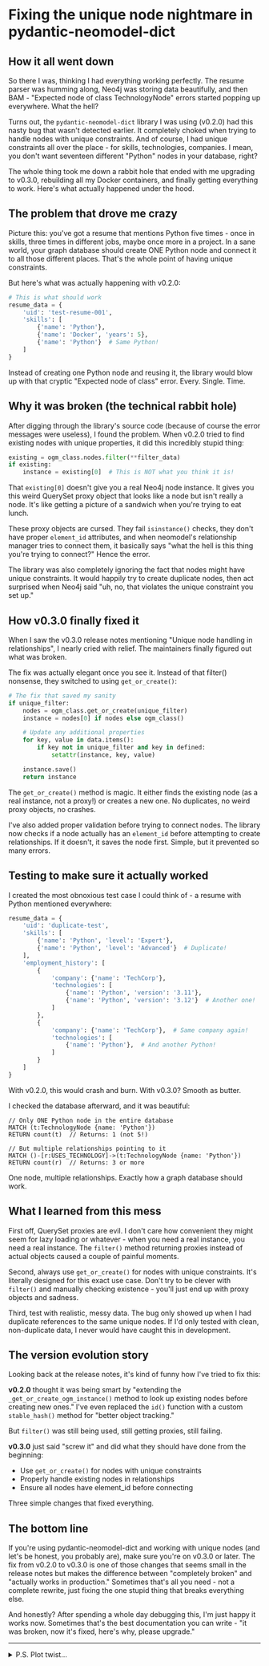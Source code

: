 # Fixing the unique node nightmare in pydantic-neomodel-dict

## How it all went down

So there I was, thinking I had everything working perfectly. The resume parser was humming along, 
Neo4j was storing data beautifully, and then BAM - "Expected node of class TechnologyNode" errors started popping up everywhere. What the hell?

Turns out, the `pydantic-neomodel-dict` library I was using (v0.2.0) had this nasty bug that wasn't detected earlier. 
It completely choked when trying to handle nodes with unique constraints. And of course, I had unique constraints all over the place - for skills, technologies, companies.
I mean, you don't want seventeen different "Python" nodes in your database, right?

The whole thing took me down a rabbit hole that ended with me upgrading to v0.3.0, rebuilding all my Docker containers, 
and finally getting everything to work. Here's what actually happened under the hood.

## The problem that drove me crazy

Picture this: you've got a resume that mentions Python five times - once in skills, three times in different jobs, maybe once more in a project. 
In a sane world, your graph database should create ONE Python node and connect it to all those different places. That's the whole point of having unique constraints.

But here's what was actually happening with v0.2.0:

```python
# This is what should work
resume_data = {
    'uid': 'test-resume-001',
    'skills': [
        {'name': 'Python'},
        {'name': 'Docker', 'years': 5},
        {'name': 'Python'}  # Same Python!
    ]
}
```

Instead of creating one Python node and reusing it, the library would blow up with that cryptic "Expected node of class" error. Every. Single. Time.

## Why it was broken (the technical rabbit hole)

After digging through the library's source code (because of course the error messages were useless), I found the problem. 
When v0.2.0 tried to find existing nodes with unique properties, it did this incredibly stupid thing:

```python
existing = ogm_class.nodes.filter(**filter_data)
if existing:
    instance = existing[0]  # This is NOT what you think it is!
```

That `existing[0]` doesn't give you a real Neo4j node instance. It gives you this weird QuerySet proxy object that looks like a node but isn't really a node. 
It's like getting a picture of a sandwich when you're trying to eat lunch.

These proxy objects are cursed. They fail `isinstance()` checks, they don't have proper `element_id` attributes, and when neomodel's relationship manager tries to connect them, 
it basically says "what the hell is this thing you're trying to connect?" Hence the error.

The library was also completely ignoring the fact that nodes might have unique constraints. It would happily try to create duplicate nodes, 
then act surprised when Neo4j said "uh, no, that violates the unique constraint you set up."

## How v0.3.0 finally fixed it

When I saw the v0.3.0 release notes mentioning "Unique node handling in relationships", I nearly cried with relief. The maintainers finally figured out what was broken.

The fix was actually elegant once you see it. Instead of that filter() nonsense, they switched to using `get_or_create()`:

```python
# The fix that saved my sanity
if unique_filter:
    nodes = ogm_class.get_or_create(unique_filter)
    instance = nodes[0] if nodes else ogm_class()

    # Update any additional properties
    for key, value in data.items():
        if key not in unique_filter and key in defined:
            setattr(instance, key, value)

    instance.save()
    return instance
```

The `get_or_create()` method is magic. It either finds the existing node (as a real instance, not a proxy!) or creates a new one. No duplicates, no weird proxy objects, no crashes.

I've also added proper validation before trying to connect nodes. The library now checks if a node actually has an `element_id` before attempting to create relationships. 
If it doesn't, it saves the node first. Simple, but it prevented so many errors.

## Testing to make sure it actually worked

I created the most obnoxious test case I could think of - a resume with Python mentioned everywhere:

```python
resume_data = {
    'uid': 'duplicate-test',
    'skills': [
        {'name': 'Python', 'level': 'Expert'},
        {'name': 'Python', 'level': 'Advanced'}  # Duplicate!
    ],
    'employment_history': [
        {
            'company': {'name': 'TechCorp'},
            'technologies': [
                {'name': 'Python', 'version': '3.11'},
                {'name': 'Python', 'version': '3.12'}  # Another one!
            ]
        },
        {
            'company': {'name': 'TechCorp'},  # Same company again!
            'technologies': [
                {'name': 'Python'},  # And another Python!
            ]
        }
    ]
}
```

With v0.2.0, this would crash and burn. With v0.3.0? Smooth as butter.

I checked the database afterward, and it was beautiful:

```cypher
// Only ONE Python node in the entire database
MATCH (t:TechnologyNode {name: 'Python'})
RETURN count(t)  // Returns: 1 (not 5!)

// But multiple relationships pointing to it
MATCH ()-[r:USES_TECHNOLOGY]->(t:TechnologyNode {name: 'Python'})
RETURN count(r)  // Returns: 3 or more
```

One node, multiple relationships. Exactly how a graph database should work.

## What I learned from this mess

First off, QuerySet proxies are evil. I don't care how convenient they might seem for lazy loading or whatever - when you need a real instance, you need a real instance. 
The `filter()` method returning proxies instead of actual objects caused a couple of painful moments.

Second, always use `get_or_create()` for nodes with unique constraints. It's literally designed for this exact use case. 
Don't try to be clever with `filter()` and manually checking existence - you'll just end up with proxy objects and sadness.

Third, test with realistic, messy data. The bug only showed up when I had duplicate references to the same unique nodes. 
If I'd only tested with clean, non-duplicate data, I never would have caught this in development.

## The version evolution story

Looking back at the release notes, it's kind of funny how I've tried to fix this:

**v0.2.0** thought it was being smart by "extending the `_get_or_create_ogm_instance()` method to look up existing nodes before creating new ones." 
I've even replaced the `id()` function with a custom `stable_hash()` method for "better object tracking."

But `filter()` was still being used, still getting proxies, still failing.

**v0.3.0** just said "screw it" and did what they should have done from the beginning:
- Use `get_or_create()` for nodes with unique constraints
- Properly handle existing nodes in relationships
- Ensure all nodes have element_id before connecting

Three simple changes that fixed everything.

## The bottom line

If you're using pydantic-neomodel-dict and working with unique nodes (and let's be honest, you probably are), 
make sure you're on v0.3.0 or later. The fix from v0.2.0 to v0.3.0 is one of those changes that seems small in the release notes 
but makes the difference between "completely broken" and "actually works in production." Sometimes that's all you need - not a complete rewrite, just fixing the one stupid thing that breaks everything else.

And honestly? After spending a whole day debugging this, I'm just happy it works now. 
Sometimes that's the best documentation you can write - "it was broken, now it's fixed, here's why, please upgrade."

---

<details>
<summary>P.S. Plot twist...</summary>

Oh, by the way - guess who's the author of `pydantic-neomodel-dict`?

Yeah... it's me. (sic!)

I literally spent an hour or two debugging my own library, cursing at my past self for writing such broken code, and then fixing my own bugs. 
The "maintainers" I mentioned earlier? Also me. That elegant fix I praised? I wrote that too, after realizing what an idiot I'd been in v0.2.0.

This whole document is basically me roasting myself for not using `get_or_create()` from the beginning. But hey, at least I fixed it, right?

</details>

